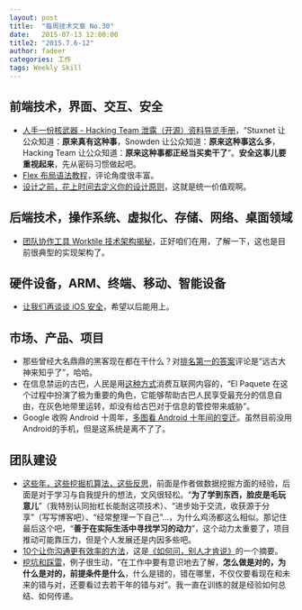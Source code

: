 ```yaml
---
layout: post
title:  "每周技术文章 No.30"
date:   2015-07-13 12:00:00
title2: "2015.7.6-12"
author: fadeer
categories: 工作
tags: Weekly Skill
---
```


前端技术，界面、交互、安全
----
* [人手一份核武器 - Hacking Team 泄露（开源）资料导览手册](http://zhuanlan.zhihu.com/drops/20102713)，“Stuxnet 让公众知道：**原来真有这种事**，Snowden 让公众知道：**原来这种事这么多**，Hacking Team 让公众知道：**原来这种事都正经当买卖干了**”。**安全这事儿要重视起来**，先从密码习惯做起吧。
* [Flex 布局语法教程](http://www.ruanyifeng.com/blog/2015/07/flex-grammar.html)，评论角度很丰富。
* [设计之前，花上时间去定义你的设计原则](http://www.woshipm.com/ucd/172161.html)，这就是统一价值观啊。

后端技术，操作系统、虚拟化、存储、网络、桌面领域
----
* [团队协作工具 Worktile 技术架构揭秘](http://segmentfault.com/a/1190000002967039)，正好咱们在用，了解一下，这也是目前很典型的实现架构了。

硬件设备，ARM、终端、移动、智能设备
----
* [让我们再谈谈 iOS 安全](http://blog.devtang.com/blog/2015/07/11/ios-security-book-recommendation/)，希望以后能用上。

市场、产品、项目
----
* 那些曾经大名鼎鼎的黑客现在都在干什么？对[排名第一的答案](http://www.zhihu.com/question/31425611/answer/52454043)评论是“远古大神来知乎了”，哈哈。
* 在信息禁运的古巴，人民是用[这种方式](http://www.pingwest.com/el-paquete-is-the-internet-before-cuban-have-internet/)消费互联网内容的，“El Paquete 在这个过程中扮演了极为重要的角色，它能够帮助古巴人民享受最充分的信息自由，在灰色地带里运转，却没有给古巴对于信息的管控带来威胁”。
* Google 收购 Android 十周年，[多图看 Android 十年间的变迁](http://www.pingwest.com/ten-years-after-google-acquired-android/)。虽然目前没用Android的手机，但是这系统是离不了了。

团队建设
----
<!--preview-end-->
* [这些年，这些挖掘机算法，这些反思](http://www.blogchong.com/post/111.html)，前面是作者做数据挖掘方面的经验，后面是对于学习与自我提升的想法，文风很轻松。“**为了学到东西，脸皮是毛玩意儿**”（我特别认同抬杠长能耐这项技术）、“进步始于交流，收获源于分享”（写写博客吧）、“经常整理一下自己”...，为什么鸡汤都这么相似。那记住最后这个吧，“**善于在实际生活中寻找学习的动力**”，这个动力太重要了，项目推动可能靠压力，但是个人发展还是内因多些吧。
* [10个让你沟通更有效率的方法](http://mp.weixin.qq.com/s?__biz=MjM5NjA3OTM0MA==&mid=210771135&idx=1&sn=fa15d1b75af804049e59077abf9a04a3&3rd=MzA3MDU4NTYzMw==&scene=6#rd)，这是[《如何问，别人才肯说》](http://book.douban.com/subject/26426001/)的一个摘要。
* [挖坑和踩雷](http://www.cnblogs.com/zhengyun_ustc/p/digging.html)，例子很生动，“在工作中要有意识地去了解，**怎么做是对的，为什么是对的，前提条件是什么**，什么是错的，错在哪里，不仅仅要看现在和未来的错与对，还要看过去若干年的错与对”。我一直在训练的就是经验如何总结、如何传递。


